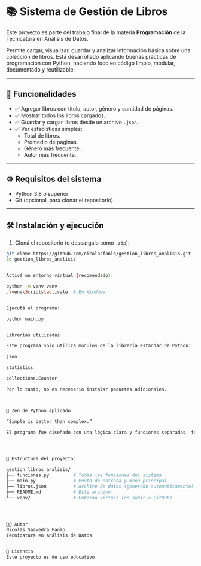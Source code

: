 # 📚 Sistema de Gestión de Libros

Este proyecto es parte del trabajo final de la materia **Programación** de la Tecnicatura en Análisis de Datos.

Permite cargar, visualizar, guardar y analizar información básica sobre una colección de libros. Está desarrollado aplicando buenas prácticas de programación con Python, haciendo foco en código limpio, modular, documentado y reutilizable.

---

## 🚀 Funcionalidades

- ✅ Agregar libros con título, autor, género y cantidad de páginas.
- ✅ Mostrar todos los libros cargados.
- ✅ Guardar y cargar libros desde un archivo `.json`.
- ✅ Ver estadísticas simples:
  - Total de libros.
  - Promedio de páginas.
  - Género más frecuente.
  - Autor más frecuente.

---

## ⚙️ Requisitos del sistema

- Python 3.8 o superior
- Git (opcional, para clonar el repositorio)

---

## 🛠️ Instalación y ejecución

1. Cloná el repositorio (o descargalo como `.zip`):

```bash
git clone https://github.com/nicolasfanlo/gestion_libros_analisis.git
cd gestion_libros_analisis


Activá un entorno virtual (recomendado):

python -m venv venv
.\venv\Scripts\activate  # En Windows


Ejecutá el programa:

python main.py


Librerías utilizadas

Este programa solo utiliza módulos de la librería estándar de Python:

json

statistics

collections.Counter

Por lo tanto, no es necesario instalar paquetes adicionales.



🧠 Zen de Python aplicado

“Simple is better than complex.”

El programa fue diseñado con una lógica clara y funciones separadas, favoreciendo la simplicidad y legibilidad por sobre la complejidad innecesaria.




📁 Estructura del proyecto:

gestion_libros_analisis/
├── funciones.py         # Todas las funciones del sistema
├── main.py              # Punto de entrada y menú principal
├── libros.json          # Archivo de datos (generado automáticamente)
├── README.md            # Este archivo
└── venv/                # Entorno virtual (no subir a GitHub)




👨‍💻 Autor
Nicolás Saavedra Fanlo
Tecnicatura en Análisis de Datos


🔐 Licencia
Este proyecto es de uso educativo.
